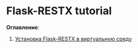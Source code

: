 # Flask-RESTX tutorial

**Оглавление**:

1. [Установка Flask-RESTX в виртуальную среду](01_virtual_environment/README.md)